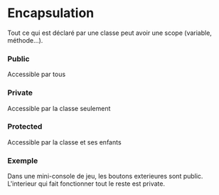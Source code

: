 # Encapsulation
Tout ce qui est déclaré par une classe peut avoir une scope (variable, méthode...).

### Public
Accessible par tous

### Private
Accessible par la classe seulement

### Protected
Accessible par la classe et ses enfants

### Exemple
Dans une mini-console de jeu, les boutons exterieures sont public. L'interieur qui fait fonctionner tout le reste est private.